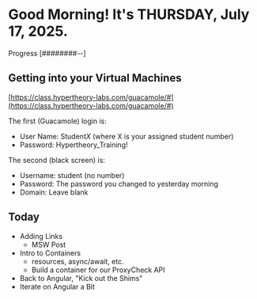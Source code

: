 # Good Morning! It's THURSDAY, July 17, 2025.

Progress [########--]

## Getting into your Virtual Machines

[https://class.hypertheory-labs.com/guacamole/#](https://class.hypertheory-labs.com/guacamole/#)

The first (Guacamole) login is:

- User Name: Student*X* (where X is your assigned student number)
- Password: Hypertheory_Training!

The second (black screen) is:

- Username: student (no number)
- Password: The password you changed to yesterday morning
- Domain: Leave blank

## Today

- Adding Links 
    - MSW Post
- Intro to Containers
    - resources, async/await, etc.
    - Build a container for our ProxyCheck API
- Back to Angular, "Kick out the Shims"
- Iterate on Angular a Bit




